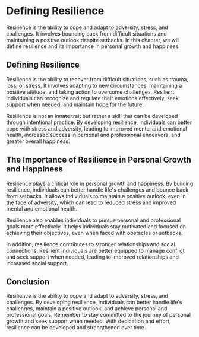 # Defining Resilience

Resilience is the ability to cope and adapt to adversity, stress, and challenges. It involves bouncing back from difficult situations and maintaining a positive outlook despite setbacks. In this chapter, we will define resilience and its importance in personal growth and happiness.

Defining Resilience
-------------------

Resilience is the ability to recover from difficult situations, such as trauma, loss, or stress. It involves adapting to new circumstances, maintaining a positive attitude, and taking action to overcome challenges. Resilient individuals can recognize and regulate their emotions effectively, seek support when needed, and maintain hope for the future.

Resilience is not an innate trait but rather a skill that can be developed through intentional practice. By developing resilience, individuals can better cope with stress and adversity, leading to improved mental and emotional health, increased success in personal and professional endeavors, and greater overall happiness.

The Importance of Resilience in Personal Growth and Happiness
-------------------------------------------------------------

Resilience plays a critical role in personal growth and happiness. By building resilience, individuals can better handle life's challenges and bounce back from setbacks. It allows individuals to maintain a positive outlook, even in the face of adversity, which can lead to reduced stress and improved mental and emotional health.

Resilience also enables individuals to pursue personal and professional goals more effectively. It helps individuals stay motivated and focused on achieving their objectives, even when faced with obstacles or setbacks.

In addition, resilience contributes to stronger relationships and social connections. Resilient individuals are better equipped to manage conflict and seek support when needed, leading to improved relationships and increased social support.

Conclusion
----------

Resilience is the ability to cope and adapt to adversity, stress, and challenges. By developing resilience, individuals can better handle life's challenges, maintain a positive outlook, and achieve personal and professional goals. Remember to stay committed to the journey of personal growth and seek support when needed. With dedication and effort, resilience can be developed and strengthened over time.
